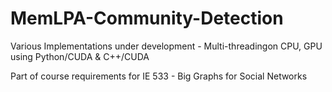 # MemLPA-Community-Detection
Various Implementations under development - Multi-threadingon CPU, GPU using Python/CUDA & C++/CUDA 

Part of course requirements for IE 533 - Big Graphs for Social Networks
